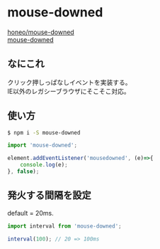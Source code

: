 # mouse-downed
[honeo/mouse-downed](https://github.com/honeo/mouse-downed)  
[mouse-downed](https://www.npmjs.com/package/mouse-downed)

## なにこれ
クリック押しっぱなしイベントを実装する。  
IE以外のレガシーブラウザにそこそこ対応。

## 使い方
```sh
$ npm i -S mouse-downed
```
```js
import 'mouse-downed';

element.addEventListener('mousedowned', (e)=>{
	console.log(e);
}, false);
```
## 発火する間隔を設定
default = 20ms.
```js
import interval from 'mouse-downed';

interval(100); // 20 => 100ms
```
